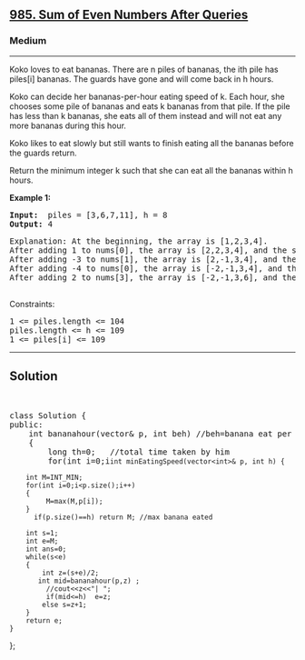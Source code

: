 
<h2><a href="https://leetcode.com/problems/koko-eating-bananas/description/">985. Sum of Even Numbers After Queries</a></h2>
<h3>Medium</h3>
<hr>
<div><p>
Koko loves to eat bananas. There are n piles of bananas, the ith pile has piles[i] bananas. The guards have gone and will come back in h hours.

Koko can decide her bananas-per-hour eating speed of k. Each hour, she chooses some pile of bananas and eats k bananas from that pile. If the pile has less than k bananas, she eats all of them instead and will not eat any more bananas during this hour.

Koko likes to eat slowly but still wants to finish eating all the bananas before the guards return.

Return the minimum integer k such that she can eat all the bananas within h hours.
</p>


<p><strong>Example 1:</strong></p>
<pre><strong>Input:</strong>  piles = [3,6,7,11], h = 8
<strong>Output:</strong> 4
</pre>
<pre>
Explanation: At the beginning, the array is [1,2,3,4].
After adding 1 to nums[0], the array is [2,2,3,4], and the sum of even values is 2 + 2 + 4 = 8.
After adding -3 to nums[1], the array is [2,-1,3,4], and the sum of even values is 2 + 4 = 6.
After adding -4 to nums[0], the array is [-2,-1,3,4], and the sum of even values is -2 + 4 = 2.
After adding 2 to nums[3], the array is [-2,-1,3,6], and the sum of even values is -2 + 6 = 4.
  </pre>

Constraints:
<pre>
1 <= piles.length <= 104
piles.length <= h <= 109
1 <= piles[i] <= 109
</pre>
<hr>
 <h2><strong><b>Solution</b></strong></h2>
 <br>
 <pre>
class Solution {
public:
    int bananahour(vector<int>& p, int beh) //beh=banana eat per hour
    {
        long th=0;   //total time taken by him
        for(int i=0;i<p.size();i++)
        { 
             th+=ceil((double)p[i]/beh);
        }
        return th;
    }
   
    int minEatingSpeed(vector<int>& p, int h) {
       
        int M=INT_MIN;
        for(int i=0;i<p.size();i++)
        {
             M=max(M,p[i]);
        }
          if(p.size()==h) return M; //max banana eated
        
        int s=1;
        int e=M;
        int ans=0;
        while(s<e)
        {
            int z=(s+e)/2;
           int mid=bananahour(p,z) ;
             //cout<<z<<"| ";
             if(mid<=h)  e=z;
            else s=z+1; 
        }
        return e;
    }
};
 </pre>

